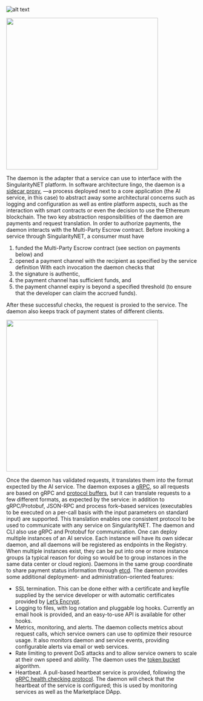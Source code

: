 ![alt text](https://i.imgur.com/V0IxO5Tl.png "SingularityNET Daemon")

<img src="https://i.imgur.com/V0IxO5Tl.png" width="400">

The daemon is the adapter that a service can use to interface with the SingularityNET platform.
In software architecture lingo, the daemon is a [sidecar proxy](https://docs.microsoft.com/en-us/azure/architecture/patterns/sidecar), —a process deployed next to a core application (the AI service, in this case) to abstract away some architectural concerns such
as logging and configuration as well as entire platform aspects, such as the interaction with smart
contracts or even the decision to use the Ethereum blockchain.
The two key abstraction responsibilities of the daemon are payments and request translation.
In order to authorize payments, the daemon interacts with the Multi-Party Escrow contract.
Before invoking a service through SingularityNET, a consumer must have
1. funded the Multi-Party Escrow contract (see section on payments below) and
2. opened a payment channel with the recipient as specified by the service definition
With each invocation the daemon checks that
1. the signature is authentic,
2. the payment channel has sufficient funds, and
3. the payment channel expiry is beyond a specified threshold (to ensure that the developer
can claim the accrued funds).

After these successful checks, the request is proxied to the service. The daemon also keeps track
of payment states of different clients.

<img src="https://i.imgur.com/V0IxO5T.png" width="400">

Once the daemon has validated requests, it translates them into the format expected by the AI
service. The daemon exposes a [gRPC](https://grpc.io/), so all requests are based on gRPC and [protocol buffers](https://developers.google.com/protocol-buffers/), but it can translate requests to a few different formats, as expected by the service: in addition to
gRPC/Protobuf, JSON-RPC and process fork–based services (executables to be executed on a
per-call basis with the input parameters on standard input) are supported. This translation enables
one consistent protocol to be used to communicate with any service on SingularityNET. The
daemon and CLI also use gRPC and Protobuf for communication.
One can deploy multiple instances of an AI service. Each instance will have its own sidecar
daemon, and all daemons will be registered as endpoints in the Registry. When multiple
instances exist, they can be put into one or more instance groups (a typical reason for doing so
would be to group instances in the same data center or cloud region). Daemons in the same group
coordinate to share payment status information through [etcd](https://coreos.com/etcd/).
The daemon provides some additional deployment- and administration-oriented features:
* SSL termination. This can be done either with a certificate and keyfile supplied by the service developer or with automatic certificates provided by [Let’s Encrypt](https://letsencrypt.org).
* Logging to files, with log rotation and pluggable log hooks. Currently an email hook is
provided, and an easy-to-use API is available for other hooks.
* Metrics, monitoring, and alerts. The daemon collects metrics about request calls, which service owners can use to optimize their resource usage. It also monitors daemon and service events, providing configurable alerts via email or web services.
* Rate limiting to prevent DoS attacks and to allow service owners to scale at their own
speed and ability. The daemon uses the [token bucket](https://en.wikipedia.org/wiki/Token_bucket) algorithm.
* Heartbeat. A pull-based heartbeat service is provided, following the [gRPC health
checking protocol](https://github.com/grpc/grpc/blob/master/doc/health-checking.md). The daemon will check that the heartbeat of the service is configured; this is used by monitoring services as well as the Marketplace DApp.
